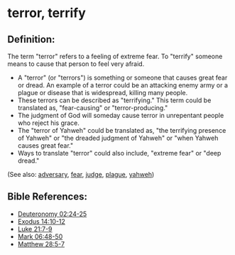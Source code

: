 # terror, terrify #

## Definition: ##

The term "terror" refers to a feeling of extreme fear. To "terrify" someone means to cause that person to feel very afraid.

* A "terror" (or "terrors") is something or someone that causes great fear or dread. An example of a terror could be an attacking enemy army or a plague or disease that is widespread, killing many people.
* These terrors can be described as "terrifying." This term could be translated as, "fear-causing" or "terror-producing."
* The judgment of God will someday cause terror in unrepentant people who reject his grace.
* The "terror of Yahweh" could be translated as, "the terrifying presence of Yahweh" or "the dreaded judgment of Yahweh" or "when Yahweh causes great fear."
* Ways to translate "terror" could also include, "extreme fear" or "deep dread."

(See also: [adversary](../other/adversary.md), [fear](../kt/fear.md), [judge](../kt/judge.md), [plague](../other/plague.md), [yahweh](../kt/yahweh.md))

## Bible References: ##

* [Deuteronomy 02:24-25](https://door43.org/en/bible/notes/deu/02/24)
* [Exodus 14:10-12](https://door43.org/en/bible/notes/exo/14/10)
* [Luke 21:7-9](https://door43.org/en/bible/notes/luk/21/07)
* [Mark 06:48-50](https://door43.org/en/bible/notes/mrk/06/48)
* [Matthew 28:5-7](https://door43.org/en/bible/notes/mat/28/05)

